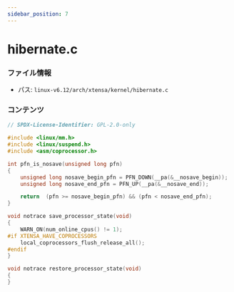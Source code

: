 ```yaml
---
sidebar_position: 7
---
```

# hibernate.c

### ファイル情報

- パス: `linux-v6.12/arch/xtensa/kernel/hibernate.c`

### コンテンツ

```c
// SPDX-License-Identifier: GPL-2.0-only

#include <linux/mm.h>
#include <linux/suspend.h>
#include <asm/coprocessor.h>

int pfn_is_nosave(unsigned long pfn)
{
	unsigned long nosave_begin_pfn = PFN_DOWN(__pa(&__nosave_begin));
	unsigned long nosave_end_pfn = PFN_UP(__pa(&__nosave_end));

	return	(pfn >= nosave_begin_pfn) && (pfn < nosave_end_pfn);
}

void notrace save_processor_state(void)
{
	WARN_ON(num_online_cpus() != 1);
#if XTENSA_HAVE_COPROCESSORS
	local_coprocessors_flush_release_all();
#endif
}

void notrace restore_processor_state(void)
{
}

```
